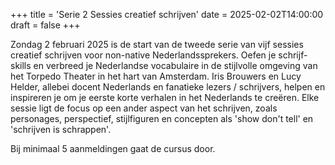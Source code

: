 +++
title = 'Serie 2 Sessies creatief schrijven'
date = 2025-02-02T14:00:00
draft = false
+++

Zondag 2 februari 2025 is de start van de tweede serie van vijf sessies creatief schrijven voor non-native Nederlandssprekers. Oefen je schrijf-skills en verbreed je Nederlandse vocabulaire in de stijlvolle omgeving van het Torpedo Theater in het hart van Amsterdam. Iris Brouwers en Lucy Helder, allebei docent Nederlands en fanatieke lezers / schrijvers, helpen en inspireren je om je eerste korte verhalen in het Nederlands te creëren. Elke sessie ligt de focus op een ander aspect van het schrijven, zoals personages, perspectief, stijlfiguren en concepten als 'show don't tell' en 'schrijven is schrappen'.

Bij minimaal 5 aanmeldingen gaat de cursus door.
